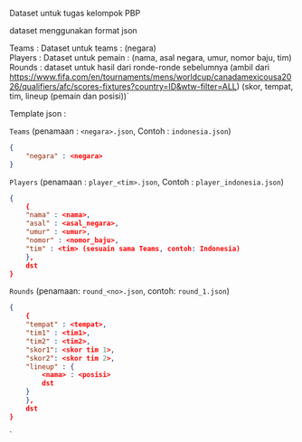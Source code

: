 Dataset untuk tugas kelompok PBP

dataset menggunakan format json

Teams : Dataset untuk teams : (negara)</br>
Players : Dataset untuk pemain : (nama, asal negara, umur, nomor baju, tim)</br>
Rounds : dataset untuk hasil dari ronde-ronde sebelumnya (ambil dari https://www.fifa.com/en/tournaments/mens/worldcup/canadamexicousa2026/qualifiers/afc/scores-fixtures?country=ID&wtw-filter=ALL)
(skor, tempat, tim, lineup (pemain dan posisi))`

Template json :

`Teams` (penamaan : `<negara>.json`, Contoh : `indonesia.json`)
```json
{
    "negara" : <negara>
}
```

`Players` (penamaan : `player_<tim>.json`, Contoh : `player_indonesia.json`)
```json
{
    {
    "nama" : <nama>,
    "asal" : <asal_negara>,
    "umur" : <umur>,
    "nomor" : <nomor_baju>,
    "tim" : <tim> (sesuain sama Teams, contoh: Indonesia)
    },
    dst
}
```

`Rounds` (penamaan: `round_<no>.json`, contoh: `round_1.json`)
```json
{
    {
    "tempat" : <tempat>,
    "tim1" : <tim1>,
    "tim2" : <tim2>,
    "skor1": <skor tim 1>,
    "skor2": <skor tim 2>,
    "lineup" : {
        <nama> : <posisi>
        dst
    }
    },
    dst
}
```

`